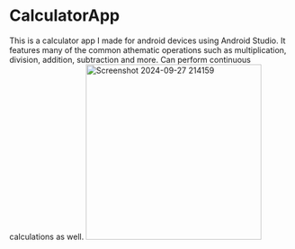 # CalculatorApp
This is a calculator app I made for android devices using Android Studio. It features many of the common athematic operations such as multiplication, division, addition, subtraction and more. Can perform continuous calculations as well.
<img width="312" alt="Screenshot 2024-09-27 214159" src="https://github.com/user-attachments/assets/b31d93cc-7c4c-427b-a9bf-2e520beb203e">
